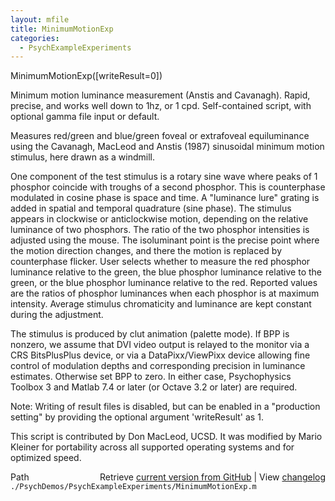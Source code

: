 ```yaml
---
layout: mfile
title: MinimumMotionExp
categories:
  - PsychExampleExperiments
---
```


MinimumMotionExp\(\[writeResult=0\]\)

Minimum motion luminance measurement \(Anstis and Cavanagh\). Rapid,
precise, and works well down to 1hz, or 1  cpd. Self\-contained script,
with optional gamma file input or default.

Measures red/green and blue/green foveal or extrafoveal equiluminance
using the Cavanagh, MacLeod and Anstis \(1987\) sinusoidal minimum motion
stimulus, here drawn as a windmill.

One component of the test stimulus is a rotary sine wave where peaks of 1
phosphor coincide with troughs of a second phosphor. This is counterphase
modulated in cosine phase is space and time. A "luminance lure" grating
is added in spatial and temporal quadrature \(sine phase\). The stimulus
appears in clockwise or anticlockwise motion, depending on the relative
luminance of two phosphors. The ratio of the two phosphor intensities is
adjusted using the mouse. The isoluminant point is the precise point
where the motion direction changes, and there the motion is replaced by
counterphase flicker. User selects whether to measure the red phosphor
luminance relative to the green, the blue phosphor luminance relative to
the green, or the blue phosphor luminance relative to the red. Reported
values are the ratios of phosphor luminances when each phosphor is at
maximum intensity. Average stimulus chromaticity and luminance are kept
constant during the adjustment.

The stimulus is produced by clut animation \(palette mode\). If BPP is
nonzero, we assume that DVI video output is relayed to the monitor via a
CRS BitsPlusPlus device, or via a DataPixx/ViewPixx device allowing fine
control of modulation depths and corresponding precision in luminance
estimates. Otherwise set BPP to zero. In either case, Psychophysics
Toolbox 3 and Matlab 7.4 or later \(or Octave 3.2 or later\) are required.

Note: Writing of result files is disabled, but can be enabled in a
"production setting" by providing the optional argument 'writeResult' as
1.

This script is contributed by Don MacLeod, UCSD. It was modified by Mario
Kleiner for portability across all supported operating systems and for
optimized speed.



<div class="code_header" style="text-align:right;">
  <span style="float:left;">Path&nbsp;&nbsp;</span> <span class="counter">Retrieve <a href=
  "https://raw.github.com/Psychtoolbox-3/Psychtoolbox-3/beta/./PsychDemos/PsychExampleExperiments/MinimumMotionExp.m">current version from GitHub</a> | View <a href=
  "https://github.com/Psychtoolbox-3/Psychtoolbox-3/commits/beta/./PsychDemos/PsychExampleExperiments/MinimumMotionExp.m">changelog</a></span>
</div>
<div class="code">
  <code>./PsychDemos/PsychExampleExperiments/MinimumMotionExp.m</code>
</div>
